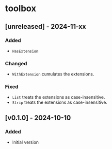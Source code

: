# toolbox

## [unreleased] - 2024-11-xx
### Added 
- `HasExtension`
### Changed
- `WithExtension` cumulates the extensions.
### Fixed
- `List` treats the extensions as case-insensitive.
- `Strip` treats the extensions as case-insensitive.

## [v0.1.0] - 2024-10-10
### Added
- Initial version